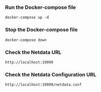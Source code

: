 ### Run the Docker-compose file
`docker-compose up -d`

### Stop the Docker-compose file
`docker-compose down`

### Check the Netdata URL 
`http://localhost:19999`

### Check the Netdata Configuration URL
`http://localhost:19999/netdata.conf`
